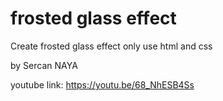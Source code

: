 # frosted glass effect

Create frosted glass effect only use html and css

by Sercan NAYA

youtube link: https://youtu.be/68_NhESB4Ss
